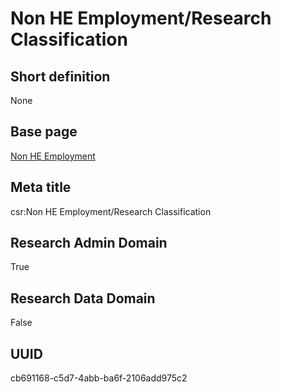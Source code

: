 # Non HE Employment/Research Classification
## Short definition
None
## Base page
[Non HE Employment](../../Objects/Non%20HE%20Employment.md)
## Meta title
csr:Non HE Employment/Research Classification
## Research Admin Domain
True
## Research Data Domain
False
## UUID
cb691168-c5d7-4abb-ba6f-2106add975c2
